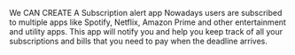We CAN CREATE A Subscription alert app
Nowadays users are subscribed to multiple apps like Spotify, Netflix, Amazon Prime and other entertainment and utility apps. This app will notify you and help you keep track of all your subscriptions and bills that you need to pay when the deadline arrives.
